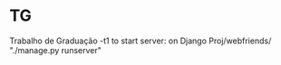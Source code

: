 # TG
Trabalho de Graduação -t1
to start server: on Django Proj/webfriends/ "./manage.py runserver"

